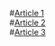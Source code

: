 #[Article 1](/articles/teljes-honap-lekerdezese.html)<br />
#[Article 2](/articles/art2.html)<br />
#[Article 3](/articles/art3.html)